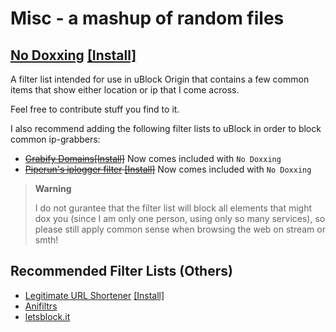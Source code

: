 # Misc - a mashup of random files

## [No Doxxing](https://github.com/Adolar0042/misc/blob/main/no-doxxing.txt) [[Install]](https://subscribe.adblockplus.org/?location=https://raw.githubusercontent.com/Adolar0042/misc/main/no-doxxing.txt&title=No%20Doxxing)

A filter list intended for use in uBlock Origin that contains a few common items that show either location or ip that I come across.

Feel free to contribute stuff you find to it.

I also recommend adding the following filter lists to uBlock in order to block common ip-grabbers:

- ~~[Grabify Domains](https://gist.githubusercontent.com/M-rcus/9af3207273bf5d30b28c2e3892f1a412/raw/fa69c2cec0a58c0b5d10f7addf5ec90c962b5eff/Grabify_Domains.txt)[[Install]](https://subscribe.adblockplus.org/?location=https://gist.githubusercontent.com/M-rcus/9af3207273bf5d30b28c2e3892f1a412/raw/fa69c2cec0a58c0b5d10f7addf5ec90c962b5eff/Grabify_Domains.txt&title=Grabify%20Domains)~~ Now comes included with `No Doxxing`
- ~~[Piperun's iplogger filter](https://raw.githubusercontent.com/piperun/iploggerfilter/master/filterlist) [[Install]](https://subscribe.adblockplus.org/?location=https://raw.githubusercontent.com/piperun/iploggerfilter/master/filterlist&title=Piperun%27s%20iplogger%20filter)~~ Now comes included with `No Doxxing`

> **Warning**
>
> I do not gurantee that the filter list will block all elements that might dox you (since I am only one person, using only so many services), so please still apply common sense when browsing the web on stream or smth!

## Recommended Filter Lists (Others)

- [Legitimate URL Shortener](https://raw.githubusercontent.com/DandelionSprout/adfilt/master/LegitimateURLShortener.txt) [[Install]](https://subscribe.adblockplus.org/?location=https://raw.githubusercontent.com/DandelionSprout/adfilt/master/LegitimateURLShortener.txt&title=Legitimate%20URL%20Shortener)
- [Anifiltrs](https://github.com/Karmesinrot/Anifiltrs)
- [letsblock.it](https://letsblock.it)
